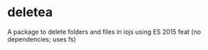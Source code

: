 # deletea
A package to delete folders and files in iojs using ES 2015 feat (no dependencies; uses fs)
